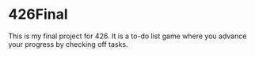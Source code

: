 # 426Final
This is my final project for 426. It is a to-do list game where you advance your progress by checking off tasks. 
